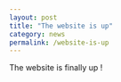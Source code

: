 ```yaml
---
layout: post
title: "The website is up"
category: news
permalink: /website-is-up
---
```


The website is finally up ! 
